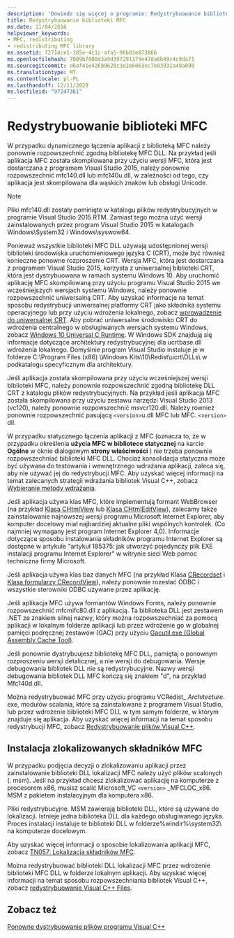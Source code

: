 ```yaml
---
description: 'Dowiedz się więcej o programie: Redystrybuowanie biblioteki MFC'
title: Redystrybuowanie biblioteki MFC
ms.date: 11/04/2016
helpviewer_keywords:
- MFC, redistributing
- redistributing MFC library
ms.assetid: 72714ce1-385e-4c1c-afa5-96b03e873866
ms.openlocfilehash: 7089b7000d3a9d397291379e47da6b49c4c9da71
ms.sourcegitcommit: d6af41e42699628c3e2e6063ec7b03931a49a098
ms.translationtype: MT
ms.contentlocale: pl-PL
ms.lasthandoff: 12/11/2020
ms.locfileid: "97247361"
---
```

# <a name="redistributing-the-mfc-library"></a>Redystrybuowanie biblioteki MFC

W przypadku dynamicznego łączenia aplikacji z biblioteką MFC należy ponownie rozpowszechnić zgodną bibliotekę MFC DLL. Na przykład jeśli aplikacja MFC została skompilowana przy użyciu wersji MFC, która jest dostarczana z programem Visual Studio 2015, należy ponownie rozpowszechnić mfc140.dll lub mfc140u.dll, w zależności od tego, czy aplikacja jest skompilowana dla wąskich znaków lub obsługi Unicode.

> [!NOTE]
> Pliki mfc140.dll zostały pominięte w katalogu plików redystrybucyjnych w programie Visual Studio 2015 RTM. Zamiast tego można użyć wersji zainstalowanych przez program Visual Studio 2015 w katalogach Windows\System32 i Windows\syswow64.

Ponieważ wszystkie biblioteki MFC DLL używają udostępnionej wersji biblioteki środowiska uruchomieniowego języka C (CRT), może być również konieczne ponowne rozproszenie CRT. Wersja MFC, która jest dostarczana z programem Visual Studio 2015, korzysta z uniwersalnej biblioteki CRT, która jest dystrybuowana w ramach systemu Windows 10. Aby uruchomić aplikację MFC skompilowaną przy użyciu programu Visual Studio 2015 we wcześniejszych wersjach systemu Windows, należy ponownie rozpowszechnić uniwersalną CRT. Aby uzyskać informacje na temat sposobu redystrybucji uniwersalnej platformy CRT jako składnika systemu operacyjnego lub przy użyciu wdrożenia lokalnego, zobacz [wprowadzenie do uniwersalnej CRT](https://devblogs.microsoft.com/cppblog/introducing-the-universal-crt/). Aby pobrać uniwersalne środowisko CRT do wdrożenia centralnego w obsługiwanych wersjach systemu Windows, zobacz [Windows 10 Universal C Runtime](https://www.microsoft.com/download/details.aspx?id=48234). W Windows SDK znajdują się informacje dotyczące architektury redystrybucyjnej dla ucrtbase.dll wdrożenia lokalnego. Domyślnie program Visual Studio instaluje je w folderze C:\Program Files (x86) \Windows Kits\10\Redist\ucrt\DLLs\ w podkatalogu specyficznym dla architektury.

Jeśli aplikacja została skompilowana przy użyciu wcześniejszej wersji biblioteki MFC, należy ponownie rozpowszechnić zgodną bibliotekę DLL CRT z katalogu plików redystrybucyjnych. Na przykład jeśli aplikacja MFC została skompilowana przy użyciu zestawu narzędzi Visual Studio 2013 (vc120), należy ponownie rozpowszechnić msvcr120.dll. Należy również ponownie rozpowszechnić pasującą `<version>`u.dll MFC lub MFC. `<version>` dll.

W przypadku statycznego łączenia aplikacji z MFC (oznacza to, że w przypadku określenia **użycia MFC w bibliotece statycznej** na karcie **Ogólne** w oknie dialogowym **strony właściwości** ) nie trzeba ponownie rozpowszechniać biblioteki MFC DLL. Chociaż konsolidacja statyczna może być używana do testowania i wewnętrznego wdrażania aplikacji, zaleca się, aby nie używać jej do redystrybucji MFC. Aby uzyskać więcej informacji na temat zalecanych strategii wdrażania bibliotek Visual C++, zobacz [Wybieranie metody wdrażania](choosing-a-deployment-method.md).

Jeśli aplikacja używa klas MFC, które implementują formant WebBrowser (na przykład [Klasa CHtmlView](../mfc/reference/chtmlview-class.md) lub [Klasa CHtmlEditView](../mfc/reference/chtmleditview-class.md)), zalecamy także zainstalowanie najnowszej wersji programu Microsoft Internet Explorer, aby komputer docelowy miał najbardziej aktualne pliki wspólnych kontrolek. (Co najmniej wymagany jest program Internet Explorer 4,0). Informacje dotyczące sposobu instalowania składników programu Internet Explorer są dostępne w artykule "artykuł 185375: jak utworzyć pojedynczy plik EXE instalacji programu Internet Explorer" w witrynie sieci Web pomoc techniczna firmy Microsoft.

Jeśli aplikacja używa klas baz danych MFC (na przykład Klasa [CRecordset](../mfc/reference/crecordset-class.md) i [Klasa formularzy CRecordView](../mfc/reference/crecordview-class.md)), należy ponownie rozesłać ODBC i wszystkie sterowniki ODBC używane przez aplikację.

Jeśli aplikacja MFC używa formantów Windows Forms, należy ponownie rozpowszechnić mfcmifc80.dll z aplikacją. Ta biblioteka DLL jest zestawem .NET ze znakiem silnej nazwy, który można rozpowszechniać za pomocą aplikacji w lokalnym folderze aplikacji lub przez wdrożenie go w globalnej pamięci podręcznej zestawów (GAC) przy użyciu [Gacutil.exe (Global Assembly Cache Tool)](/dotnet/framework/tools/gacutil-exe-gac-tool).

Jeśli ponownie dystrybuujesz bibliotekę MFC DLL, pamiętaj o ponownym rozproszeniu wersji detalicznej, a nie wersji do debugowania. Wersje debugowania bibliotek DLL nie są redystrybucyjne. Nazwy wersji debugowania bibliotek DLL MFC kończą się znakiem "d", na przykład Mfc140d.dll.

Można redystrybuować MFC przy użyciu programu VCRedist_ *Architecture*. exe, modułów scalania, które są zainstalowane z programem Visual Studio, lub przez wdrożenie biblioteki MFC DLL w tym samym folderze, w którym znajduje się aplikacja. Aby uzyskać więcej informacji na temat sposobu redystrybucji MFC, zobacz [Redystrybuowanie plików Visual C++](redistributing-visual-cpp-files.md).

## <a name="installation-of-localized-mfc-components"></a>Instalacja zlokalizowanych składników MFC

W przypadku podjęcia decyzji o zlokalizowaniu aplikacji przez zainstalowanie biblioteki DLL lokalizacji MFC należy użyć plików scalonych (. msm). Jeśli na przykład chcesz zlokalizować aplikację na komputerze z procesorem x86, musisz scalić Microsoft_VC `<version>` _MFCLOC_x86. MSM z pakietem instalacyjnym dla komputera x86.

Pliki redystrybucyjne. MSM zawierają biblioteki DLL, które są używane do lokalizacji. Istnieje jedna biblioteka DLL dla każdego obsługiwanego języka. Proces instalacji instaluje te biblioteki DLL w folderze%windir%\system32\ na komputerze docelowym.

Aby uzyskać więcej informacji o sposobie lokalizowania aplikacji MFC, zobacz [TN057: Lokalizacja składników MFC](../mfc/tn057-localization-of-mfc-components.md).

Można redystrybuować biblioteki DLL lokalizacji MFC przez wdrożenie biblioteki MFC DLL w folderze lokalnym aplikacji. Aby uzyskać więcej informacji na temat sposobu rozpowszechniania bibliotek Visual C++, zobacz [redystrybuowanie Visual C++ Files](redistributing-visual-cpp-files.md).

## <a name="see-also"></a>Zobacz też

[Ponowne dystrybuowanie plików programu Visual C++](redistributing-visual-cpp-files.md)

